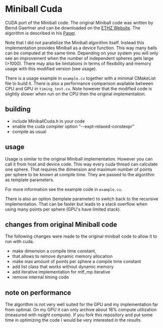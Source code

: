 # Miniball Cuda
CUDA port of the Miniball code. The original Miniball code was written by Bernd Gaertner and can be downloaded on the [ETHZ Website](https://people.inf.ethz.ch/gaertner/subdir/software/miniball.html).
The algorithm is described in his [Paper](http://www.inf.ethz.ch/personal/gaertner/texts/own_work/esa99_final.pdf).
 
Note that I did not parallelize the Miniball algorithm itself. Instead this implementation provides Miniball as a device function.
This way many balls can be computed at the same time. Depending on your system you will only see an improvement when the number of independent
spheres gets large (>1000). There may also be limitations in terms of flexibility and memory usage with this modified version (see usage).

There is a usage example in `example.cu` together with a minimal CMakeList file to build it. 
There is also a performance comparison available between CPU and GPU in `timing_test.cu`.
Note however that the modified code is slightly slower when run on the CPU then the original implementation.

## building
- include MiniballCuda.h in your code
- enable the cuda compiler option "--expt-relaxed-constexpr"
- compile as usual

## usage
Usage is similar to the original Miniball implementation.
However you can call it from host and device code.
This way every cuda thread can calculate one sphere.
That requires the dimension and maximum number of points per sphere to be known at compile time.
They are passed to the algorithm as template parameters.

For more information see the example code in `example.cu`.
 
There is also an option (template parameter) to switch back to the recursive implementation. 
That can be faster but leads to a stack overflow when using many points per sphere (GPU's have limited stack).

## changes from original Miniball code
The following changes were made to the original miniball code to allow it to run with cuda. 
- make dimension a compile time constant,
- that allows to remove dynamic memory allocation
- make max amount of points per sphere a compile time constant
- add list class that works without dynamic memory
- add iterative implementation for mtf_mp iterative
- remove internal timing code

## note on performance
The algorithm is not very well suited for the GPU and my implementation far from optimal.
On my GPU it can only archive about 18% compute utilization (measured with nsight compute).
If you fork this repository and put some time in optimizing the code I would be very interested in the results.